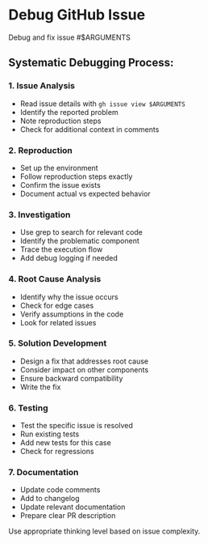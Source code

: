 # Debug GitHub Issue

Debug and fix issue #$ARGUMENTS

## Systematic Debugging Process:

### 1. Issue Analysis
- Read issue details with `gh issue view $ARGUMENTS`
- Identify the reported problem
- Note reproduction steps
- Check for additional context in comments

### 2. Reproduction
- Set up the environment
- Follow reproduction steps exactly
- Confirm the issue exists
- Document actual vs expected behavior

### 3. Investigation
- Use grep to search for relevant code
- Identify the problematic component
- Trace the execution flow
- Add debug logging if needed

### 4. Root Cause Analysis
- Identify why the issue occurs
- Check for edge cases
- Verify assumptions in the code
- Look for related issues

### 5. Solution Development
- Design a fix that addresses root cause
- Consider impact on other components
- Ensure backward compatibility
- Write the fix

### 6. Testing
- Test the specific issue is resolved
- Run existing tests
- Add new tests for this case
- Check for regressions

### 7. Documentation
- Update code comments
- Add to changelog
- Update relevant documentation
- Prepare clear PR description

Use appropriate thinking level based on issue complexity.